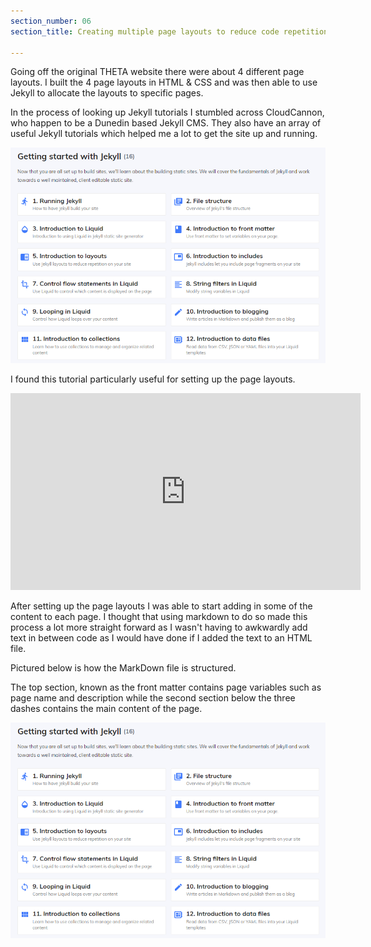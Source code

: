 ```yaml
---
section_number: 06
section_title: Creating multiple page layouts to reduce code repetition

---
```


Going off the original THETA website there were about 4 different page layouts. I built the 4 page layouts in HTML & CSS and was then able to use Jekyll to allocate the layouts to specific pages. 

In the process of looking up Jekyll tutorials I stumbled across CloudCannon, who happen to be a Dunedin based Jekyll CMS. They also have an array of useful Jekyll tutorials which helped me a lot to get the site up and running. 

![Current Site](../learn.PNG)

I found this tutorial particularly useful for setting up the page layouts. 

<iframe width="560" height="315" src="https://www.youtube.com/embed/Gc2d-eGSSdQ" frameborder="0" allow="accelerometer; autoplay; encrypted-media; gyroscope; picture-in-picture" allowfullscreen></iframe>



After setting up the page layouts I was able to start adding in some of the content to each page. I thought that using markdown to do so made this process a lot more straight forward as I wasn't having to awkwardly add text in between code as I would have done if I added the text to an HTML file. 

Pictured below is how the MarkDown file is structured.

The top section, known as the front matter contains page variables such as page name and description while the second section below the three dashes contains the main content of the page. 

![Current Site](../learn.PNG)

    
